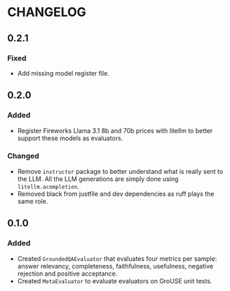# CHANGELOG

## 0.2.1

### Fixed

- Add missing model register file.

## 0.2.0

### Added

- Register Fireworks Llama 3.1 8b and 70b prices with litellm to better support these models as evaluators.

### Changed

- Remove `instructor` package to better understand what is really sent to the LLM. All the LLM generations are simply done using `litellm.acompletion`.
- Removed black from justfile and dev dependencies as ruff plays the same role.

## 0.1.0

### Added

- Created `GroundedQAEvaluator` that evaluates four metrics per sample: answer relevancy, completeness, faithfulness, usefulness, negative rejection and positive acceptance.
- Created `MetaEvaluator` to evaluate evaluators on GroUSE unit tests.

